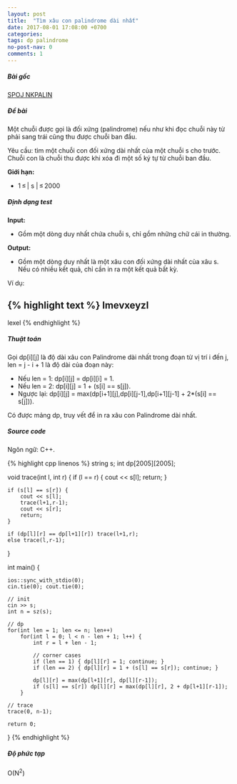 ```yaml
---
layout: post
title:  "Tìm xâu con palindrome dài nhất"
date: 2017-08-01 17:08:00 +0700
categories:
tags: dp palindrome
no-post-nav: 0
comments: 1
---
```

##### **Bài gốc**
[SPOJ NKPALIN](http://vn.spoj.com/problems/NKPALIN/)

##### **Đề bài**
Một chuỗi được gọi là đối xứng (palindrome) nếu như khi đọc chuỗi này từ phải sang trái cũng thu được chuỗi ban đầu.

Yêu cầu: tìm một chuỗi con đối xứng dài nhất của một chuỗi s cho trước. Chuỗi con là chuỗi thu được khi xóa đi một số ký tự từ chuỗi ban đầu.

**Giới hạn:**

* 1 ≤ | s | ≤ 2000

##### **Định dạng test**
**Input:**

* Gồm một dòng duy nhất chứa chuỗi s, chỉ gồm những chữ cái in thường.

**Output:**
* Gồm một dòng duy nhất là một xâu con đối xứng dài nhất của xâu s. Nếu có nhiều kết quả, chỉ cần in ra một kết quả bất kỳ.

Ví dụ:

{% highlight text %}
lmevxeyzl
---
lexel
{% endhighlight %}

##### **Thuật toán**

Gọi dp[i][j] là độ dài xâu con Palindrome dài nhất trong đoạn từ vị trí i đến j, len = j - i + 1 là độ dài của đoạn này:
* Nếu len = 1: dp[i][j] = dp[i][i] = 1.
* Nếu len = 2: dp[i][j] = 1 + (s[i] == s[j]).
* Ngược lại: dp[i][j] = max(dp[i+1][j],dp[i][j-1],dp[i+1][j-1] + 2*(s[i] == s[j])).

Có được mảng dp, truy vết để in ra xâu con Palindrome dài nhất.

##### **Source code**

Ngôn ngữ: C++.

{% highlight cpp linenos %}
string s;
int dp[2005][2005];

void trace(int l, int r) {
    if (l == r) {
        cout << s[l];
        return;
    }

    if (s[l] == s[r]) {
        cout << s[l];
        trace(l+1,r-1);
        cout << s[r];
        return;
    }

    if (dp[l][r] == dp[l+1][r]) trace(l+1,r);
    else trace(l,r-1);
}

int main() {

    ios::sync_with_stdio(0);
    cin.tie(0); cout.tie(0);

    // init
    cin >> s;
    int n = sz(s);

    // dp
    for(int len = 1; len <= n; len++)
        for(int l = 0; l < n - len + 1; l++) {
            int r = l + len - 1;

            // corner cases
            if (len == 1) { dp[l][r] = 1; continue; }
            if (len == 2) { dp[l][r] = 1 + (s[l] == s[r]); continue; }

            dp[l][r] = max(dp[l+1][r], dp[l][r-1]);
            if (s[l] == s[r]) dp[l][r] = max(dp[l][r], 2 + dp[l+1][r-1]);
        }

    // trace
    trace(0, n-1);

    return 0;
}
{% endhighlight %}

##### **Độ phức tạp**
O(N<sup>2</sup>)
